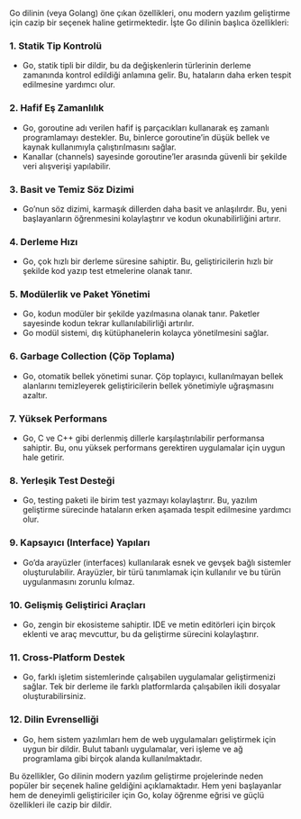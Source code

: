 Go dilinin (veya Golang) öne çıkan özellikleri, onu modern yazılım geliştirme için cazip bir seçenek haline getirmektedir. İşte Go dilinin başlıca özellikleri:

### 1. **Statik Tip Kontrolü**
   - Go, statik tipli bir dildir, bu da değişkenlerin türlerinin derleme zamanında kontrol edildiği anlamına gelir. Bu, hataların daha erken tespit edilmesine yardımcı olur.

### 2. **Hafif Eş Zamanlılık**
   - Go, goroutine adı verilen hafif iş parçacıkları kullanarak eş zamanlı programlamayı destekler. Bu, binlerce goroutine’in düşük bellek ve kaynak kullanımıyla çalıştırılmasını sağlar.
   - Kanallar (channels) sayesinde goroutine’ler arasında güvenli bir şekilde veri alışverişi yapılabilir.

### 3. **Basit ve Temiz Söz Dizimi**
   - Go’nun söz dizimi, karmaşık dillerden daha basit ve anlaşılırdır. Bu, yeni başlayanların öğrenmesini kolaylaştırır ve kodun okunabilirliğini artırır.

### 4. **Derleme Hızı**
   - Go, çok hızlı bir derleme süresine sahiptir. Bu, geliştiricilerin hızlı bir şekilde kod yazıp test etmelerine olanak tanır.

### 5. **Modülerlik ve Paket Yönetimi**
   - Go, kodun modüler bir şekilde yazılmasına olanak tanır. Paketler sayesinde kodun tekrar kullanılabilirliği artırılır.
   - Go modül sistemi, dış kütüphanelerin kolayca yönetilmesini sağlar.

### 6. **Garbage Collection (Çöp Toplama)**
   - Go, otomatik bellek yönetimi sunar. Çöp toplayıcı, kullanılmayan bellek alanlarını temizleyerek geliştiricilerin bellek yönetimiyle uğraşmasını azaltır.

### 7. **Yüksek Performans**
   - Go, C ve C++ gibi derlenmiş dillerle karşılaştırılabilir performansa sahiptir. Bu, onu yüksek performans gerektiren uygulamalar için uygun hale getirir.

### 8. **Yerleşik Test Desteği**
   - Go, testing paketi ile birim test yazmayı kolaylaştırır. Bu, yazılım geliştirme sürecinde hataların erken aşamada tespit edilmesine yardımcı olur.

### 9. **Kapsayıcı (Interface) Yapıları**
   - Go’da arayüzler (interfaces) kullanılarak esnek ve gevşek bağlı sistemler oluşturulabilir. Arayüzler, bir türü tanımlamak için kullanılır ve bu türün uygulanmasını zorunlu kılmaz.

### 10. **Gelişmiş Geliştirici Araçları**
   - Go, zengin bir ekosisteme sahiptir. IDE ve metin editörleri için birçok eklenti ve araç mevcuttur, bu da geliştirme sürecini kolaylaştırır.

### 11. **Cross-Platform Destek**
   - Go, farklı işletim sistemlerinde çalışabilen uygulamalar geliştirmenizi sağlar. Tek bir derleme ile farklı platformlarda çalışabilen ikili dosyalar oluşturabilirsiniz.

### 12. **Dilin Evrenselliği**
   - Go, hem sistem yazılımları hem de web uygulamaları geliştirmek için uygun bir dildir. Bulut tabanlı uygulamalar, veri işleme ve ağ programlama gibi birçok alanda kullanılmaktadır.

Bu özellikler, Go dilinin modern yazılım geliştirme projelerinde neden popüler bir seçenek haline geldiğini açıklamaktadır. Hem yeni başlayanlar hem de deneyimli geliştiriciler için Go, kolay öğrenme eğrisi ve güçlü özellikleri ile cazip bir dildir.